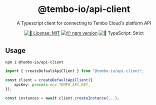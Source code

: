 <h1 align="center">@tembo-io/api-client</h1>

<p align="center">A Typescript client for connecting to Tembo Cloud's platform API</p>

<p align="center">
	<a href="https://github.com/tembo/tembo-client-typescript/blob/main/LICENSE.md" target="_blank"><img alt="📝 License: MIT" src="https://img.shields.io/badge/%F0%9F%93%9D_license-MIT-21bb42.svg"></a>
	<a href="http://npmjs.com/package/tembo-client-typescript"><img alt="📦 npm version" src="https://img.shields.io/npm/v/tembo-client-typescript?color=21bb42&label=%F0%9F%93%A6%20npm" /></a>
	<img alt="💪 TypeScript: Strict" src="https://img.shields.io/badge/%F0%9F%92%AA_typescript-strict-21bb42.svg" />
</p>

## Usage

```shell
npm i @tembo-io/api-client
```

```ts
import { createDefaultApiClient } from "@tembo-io/api-client";

const client = createDefaultApiClient({
	apiKey: process.env.TEMPO_API_KEY,
});

const instances = await client.createInstance(...);
```

